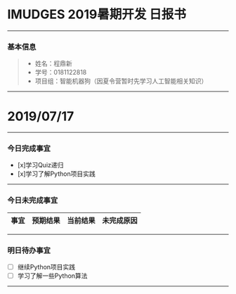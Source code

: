# IMUDGES 2019暑期开发 日报书
-------


### 基本信息
> * 姓名：程鼎新
> * 学号：0181122818
> * 项目组：智能机器狗（因夏令营暂时先学习人工智能相关知识）

-------



# 2019/07/17

-------

### 今日完成事宜
- [x]学习Quiz递归
- [x]学习了解Python项目实践

-----
### 今日未完成事宜


| 事宜     |预期结果| 当前结果  | 未完成原因   | 
| --------   | -----:  | -----:  | :----:  |



------
### 明日待办事宜
- [ ] 继续Python项目实践
- [ ] 学习了解一些Python算法
-------
